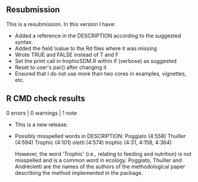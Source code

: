
## Resubmission
This is a resubmission. In this version I have:

* Added a reference in the DESCRIPTION according to the suggested syntax.
* Added the field \value to the Rd files where it was missing
* Wrote TRUE and FALSE instead of T and F
* Set the print call in trophicSDM.R within if (verbose) as suggested
* Reset to user's par() after changing it
* Ensured that I do not use more than two cores in examples, vignettes, etc.

## R CMD check results

0 errors | 0 warnings | 1 note

* This is a new release.
* Possibly misspelled words in DESCRIPTION:
  Poggiato (4:558)
  Thuiller (4:594)
  Trophic (4:101)
  oletti (4:574)
  trophic (4:31, 4:158, 4:364)
  
  However, the word 'Trophic' (i.e., relating to feeding and nutrition) is not misspelled and is a common word in ecology.  Poggiato, Thuiller and Andréoletti are the names of the authors of the methodological paper describing the method implemented in the package.